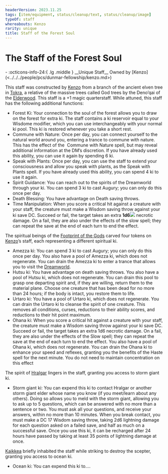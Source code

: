 ```yaml
---
headerVersion: 2023.11.25
tags: [item/equipment, status/cleanup/text, status/cleanup/image]
typeOf: staff
whereabouts: Kenzo
rarity: unique
title: Staff of the Forest Soul
---
```

# The Staff of the Forest Soul
<div class="grid cards ext-narrow-margin ext-one-column" markdown>
- :octicons-info-24:{ .lg .middle } __Unique Staff__  
   Owned by [Kenzo](<../../../people/pcs/dunmar-fellowship/kenzo.md>)  
</div>




This staff was constructed by [Kenzo](<../../../people/pcs/dunmar-fellowship/kenzo.md>) from a branch of the ancient elven tree in [Tokra](<../../../gazetteer/greater-dunmar/realms/dunmar/central-dunmar/tokra/tokra.md>), a relative of the massive trees called God trees by the Deno’qai of the [Elderwood](<../../../gazetteer/central-highlands/elderwood.md>). This staff is a +1 magic quarterstaff. While attuned, this staff has the following additional functions:

-  Forest Ki: Your connection to the soul of the forest allows you to draw on the forest for extra ki. The staff contains a ki reservoir equal to your Wisdome modifier, which you can use interchangeably with your normal ki pool. This ki is restored whenever you take a short rest. 
-  Commune with Nature: Once per day, you can connect yourself to the natural world around you, entering a trance to commune with nature. This has the effect of the  Commune with Nature spell, but may reveal additional information at the DM’s discretion. If you have already used this ability, you can use it again by spending 6 ki. 
-  Speak with Plants: Once per day, you can use the staff to extend your consciousness and allow you speak with plants, as the Speak with Plants spell. If you have already used this ability, you can spend 4 ki to use it again. 
- Spirit Guidance: You can reach out to the spirits of the Dreamworld through your ki. You can spend 3 ki to cast Augury; you can only do this once per day.
- Death Blessing: You have advantage on Death saving throws. 
- Time Manipulation: When you score a critical hit against a creature with your staff, the creature must make a Wisdom saving throw against your ki save DC. Succeed or fail, the target takes an extra **1d6**![](chrome-extension://gnblbpbepfbfmoobegdogkglpbhcjofh/images/icons/badges/custom20.png) necrotic damage. On a fail, they are also under the effects of the slow spell; they can repeat the save at the end of each turn to end the effect.

The spiritual beings of the [Footprint of the Gods](<../../../gazetteer/faraway-places/azta-lekua.md>) carved four tokens on [Kenzo](<../../../people/pcs/dunmar-fellowship/kenzo.md>)’s staff, each representing a different spiritual ki. 

- Amezza ki: You can spend 3 ki to cast Augury; you can only do this once per day. You also have a pool of Amezza ki, which does not regenerate. You can drain the Amezza ki to enter a trance that allows you to visit the [Dreamworld](<../../../cosmology/dreamworld.md>).
- Hutsu ki: You have advantage on death saving throws. You also have a pool of Hutsu ki, which does not regenerate. You can drain this pool to grasp one departing spirit and, if they are willing, return them to the material plane. Choose one creature that has been dead for no more than 24 hours; if the body is intact, you restore them to life.
- Urtaro ki: You have a pool of Urtaro ki, which does not regenerate. You can drain the Urtaro ki to cleanse the spirit of one creature. This removes all conditions, curses, reductions to their ability scores, and reductions to their hit point maximum.
- Ohana ki: When you score a critical hit against a creature with your staff, the creature must make a Wisdom saving throw against your ki save DC. Succeed or fail, the target takes an extra 1d6 necrotic damage. On a fail, they are also under the effects of the Slow spell; they can repeat the save at the end of each turn to end the effect. You also have a pool of Ohana ki, which does not regenerate. You can drain the Ohana ki to enhance your speed and reflexes, granting you the benefits of the Haste spell for the next minute. You do not need to maintain concentration on this effect

The spirit of [Hralgar](<../../../people/giants/hralgar.md>) lingers in the staff, granting you access to storm giant ki. 
- Storm giant ki: You can expend this ki to contact Hralgar or another storm giant elder whose name you know (if you meet/learn about any others). Doing so allows you to meld with the storm giant, allowing you to ask up to 5 questions, which can be answered with no more than a sentence or two. You must ask all your questions, and receive your answers, within no more than 10 minutes. When you break contact, you must make a DC 17 Wisdom saving throw, taking 2d6 lightning damage for each question asked on a failed save, and half as much on a successful save. Once you use this ki, it can be recharged after 24 hours have passed by taking at least 35 points of lightning damage at once.

[Kaikkea](<../../../gods-and-religions/gods/incorporeal-gods/kaikkea.md>) briefly inhabited the staff while striking to destroy the scepter, granting you access to ocean ki.
- Ocean ki: You can expend this ki to....

